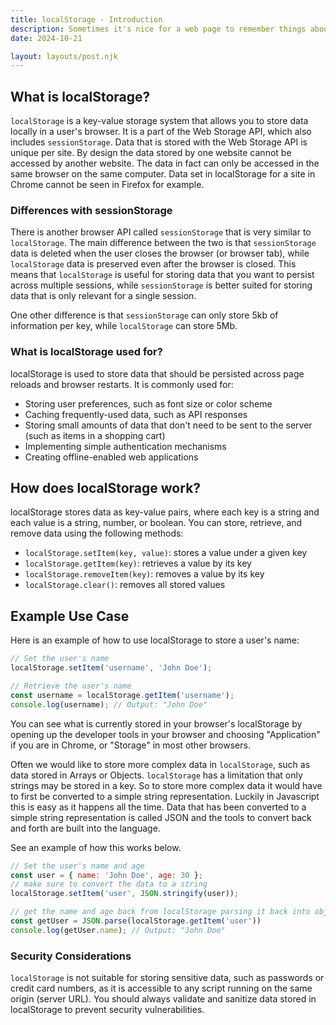 ```yaml
---
title: localStorage - Introduction
description: Sometimes it's nice for a web page to remember things about a user. LocalStorage is a simple way to get started with persisting data on a web page.
date: 2024-10-21

layout: layouts/post.njk
---
```


## What is localStorage?

`localStorage` is a key-value storage system that allows you to store data locally in a user's browser. It is a part of the Web Storage API, which also includes `sessionStorage`. Data that is stored with the Web Storage API is unique per site. By design the data stored by one website cannot be accessed by another website. The data in fact can only be accessed in the same browser on the same computer.  Data set in localStorage for a site in Chrome cannot be seen in Firefox for example.

### Differences with sessionStorage

There is another browser API called `sessionStorage` that is very similar to `localStorage`. The main difference between the two is that `sessionStorage` data is deleted when the user closes the browser (or browser tab), while `localStorage` data is preserved even after the browser is closed. This means that `localStorage` is useful for storing data that you want to persist across multiple sessions, while `sessionStorage` is better suited for storing data that is only relevant for a single session.

One other difference is that `sessionStorage` can only store 5kb of information per key, while `localStorage` can store 5Mb.

### What is localStorage used for?

localStorage is used to store data that should be persisted across page reloads and browser restarts. It is commonly used for:

- Storing user preferences, such as font size or color scheme
- Caching frequently-used data, such as API responses
- Storing small amounts of data that don't need to be sent to the server (such as items in a shopping cart)
- Implementing simple authentication mechanisms
- Creating offline-enabled web applications

## How does localStorage work?

localStorage stores data as key-value pairs, where each key is a string and each value is a string, number, or boolean. You can store, retrieve, and remove data using the following methods:

- `localStorage.setItem(key, value)`: stores a value under a given key
- `localStorage.getItem(key)`: retrieves a value by its key
- `localStorage.removeItem(key)`: removes a value by its key
- `localStorage.clear()`: removes all stored values

## Example Use Case

Here is an example of how to use localStorage to store a user's name:

```javascript
// Set the user's name
localStorage.setItem('username', 'John Doe');

// Retrieve the user's name
const username = localStorage.getItem('username');
console.log(username); // Output: "John Doe"

```

You can see what is currently stored in your browser's localStorage by opening up the developer tools in your browser and choosing "Application" if you are in Chrome, or "Storage" in most other browsers.

Often we would like to store more complex data in `localStorage`, such as data stored in Arrays or Objects. `localStorage` has a limitation that only strings may be stored in a key. So to store more complex data it would have to first be converted to a simple string representation. Luckily in Javascript this is easy as it happens all the time. Data that has been converted to a simple string representation is called JSON and the tools to convert back and forth are built into the language.

See an example of how this works below.

```javascript
// Set the user's name and age
const user = { name: 'John Doe', age: 30 };
// make sure to convert the data to a string
localStorage.setItem('user', JSON.stringify(user));

// get the name and age back from localStorage parsing it back into objects and Arrays.
const getUser = JSON.parse(localStorage.getItem('user'))
console.log(getUser.name); // Output: "John Doe"
```

### Security Considerations

`localStorage` is not suitable for storing sensitive data, such as passwords or credit card numbers, as it is accessible to any script running on the same origin (server URL). You should always validate and sanitize data stored in localStorage to prevent security vulnerabilities.
